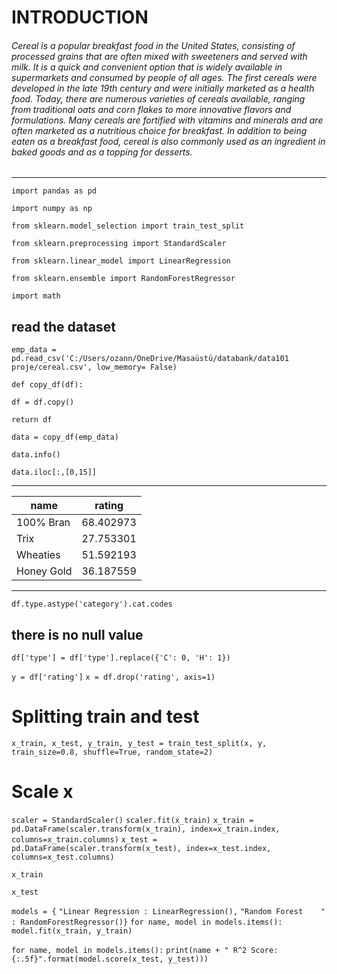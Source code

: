 # INTRODUCTION

 ###### Cereal is a popular breakfast food in the United States, consisting of processed grains that are often mixed with sweeteners and served with milk. It is a quick and convenient option that is widely available in supermarkets and consumed by people of all ages. The first cereals were developed in the late 19th century and were initially marketed as a health food. Today, there are numerous varieties of cereals available, ranging from traditional oats and corn flakes to more innovative flavors and formulations. Many cereals are fortified with vitamins and minerals and are often marketed as a nutritious choice for breakfast. In addition to being eaten as a breakfast food, cereal is also commonly used as an ingredient in baked goods and as a topping for desserts. 
 ---






```import pandas as pd```

```import numpy as np```

```from sklearn.model_selection import train_test_split```

```from sklearn.preprocessing import StandardScaler```

```from sklearn.linear_model import LinearRegression```

```from sklearn.ensemble import RandomForestRegressor```


```import math```

## read the dataset

```emp_data = pd.read_csv('C:/Users/ozann/OneDrive/Masaüstü/databank/data101  proje/cereal.csv', low_memory= False)```

```def copy_df(df):```


```df = df.copy()```
    
```return df```


    
```data = copy_df(emp_data)```


```data.info()```


```data.iloc[:,[0,15]]```

----

| name     |  rating  |
|----------|----------|
|100% Bran |68.402973 |
|Trix      |27.753301 |
|Wheaties  |51.592193 |
|Honey Gold|36.187559 |

---



```df.type.astype('category').cat.codes```

## there is no null value

```df['type'] = df['type'].replace({'C': 0, 'H': 1})```


```y = df['rating']```
```x = df.drop('rating', axis=1)```


# Splitting train and test
```x_train, x_test, y_train, y_test = train_test_split(x, y, train_size=0.8, shuffle=True, random_state=2)```

# Scale x
```scaler = StandardScaler()```
```scaler.fit(x_train)```
```x_train = pd.DataFrame(scaler.transform(x_train), index=x_train.index, columns=x_train.columns)```
```x_test = pd.DataFrame(scaler.transform(x_test), index=x_test.index, columns=x_test.columns)```

```x_train```

```x_test```

```models = {```
```"Linear Regression : LinearRegression(),```
```"Random Forest    " : RandomForestRegressor()}```
`for name, model in models.items():`
    `model.fit(x_train, y_train)`
    
```for name, model in models.items():```
```print(name + " R^2 Score: {:.5f}".format(model.score(x_test, y_test)))```


   
